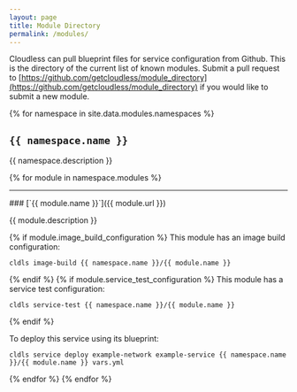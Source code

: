 ```yaml
---
layout: page
title: Module Directory
permalink: /modules/
---
```

Cloudless can pull blueprint files for service configuration from Github.  This
is the directory of the current list of known modules.  Submit a pull request to
[https://github.com/getcloudless/module_directory](https://github.com/getcloudless/module_directory)
if you would like to submit a new module.

{% for namespace in site.data.modules.namespaces %}

## `{{ namespace.name }}`

{{ namespace.description }}

{% for module in namespace.modules %}
  <hr>
### [`{{ module.name }}`]({{ module.url }})

{{ module.description }}

{% if module.image_build_configuration %}
This module has an image build configuration:

    cldls image-build {{ namespace.name }}/{{ module.name }}
{% endif %}
{% if module.service_test_configuration %}
This module has a service test configuration:

    cldls service-test {{ namespace.name }}/{{ module.name }}
{% endif %}

To deploy this service using its blueprint:

    cldls service deploy example-network example-service {{ namespace.name }}/{{ module.name }} vars.yml

{% endfor %}
{% endfor %}
